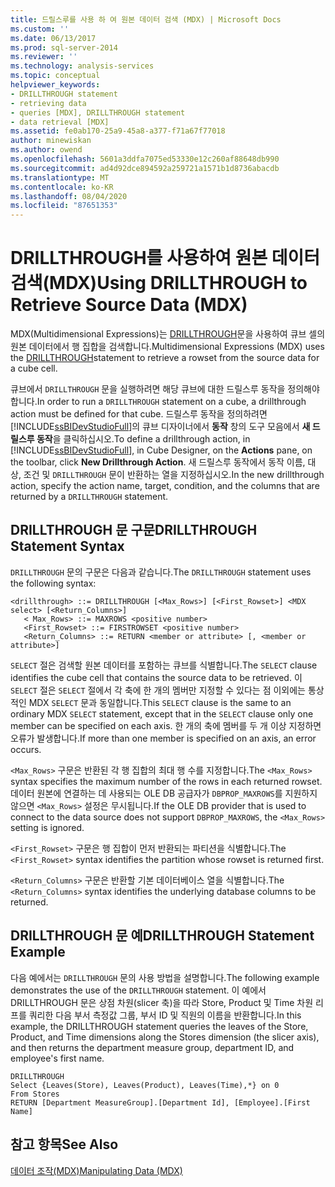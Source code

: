 ```yaml
---
title: 드릴스루를 사용 하 여 원본 데이터 검색 (MDX) | Microsoft Docs
ms.custom: ''
ms.date: 06/13/2017
ms.prod: sql-server-2014
ms.reviewer: ''
ms.technology: analysis-services
ms.topic: conceptual
helpviewer_keywords:
- DRILLTHROUGH statement
- retrieving data
- queries [MDX], DRILLTHROUGH statement
- data retrieval [MDX]
ms.assetid: fe0ab170-25a9-45a8-a377-f71a67f77018
author: minewiskan
ms.author: owend
ms.openlocfilehash: 5601a3ddfa7075ed53330e12c260af88648db990
ms.sourcegitcommit: ad4d92dce894592a259721a1571b1d8736abacdb
ms.translationtype: MT
ms.contentlocale: ko-KR
ms.lasthandoff: 08/04/2020
ms.locfileid: "87651353"
---
```

# <a name="using-drillthrough-to-retrieve-source-data-mdx"></a><span data-ttu-id="17a1c-102">DRILLTHROUGH를 사용하여 원본 데이터 검색(MDX)</span><span class="sxs-lookup"><span data-stu-id="17a1c-102">Using DRILLTHROUGH to Retrieve Source Data (MDX)</span></span>
  <span data-ttu-id="17a1c-103">MDX(Multidimensional Expressions)는 [DRILLTHROUGH](/sql/mdx/mdx-data-manipulation-drillthrough)문을 사용하여 큐브 셀의 원본 데이터에서 행 집합을 검색합니다.</span><span class="sxs-lookup"><span data-stu-id="17a1c-103">Multidimensional Expressions (MDX) uses the [DRILLTHROUGH](/sql/mdx/mdx-data-manipulation-drillthrough)statement to retrieve a rowset from the source data for a cube cell.</span></span>  
  
 <span data-ttu-id="17a1c-104">큐브에서 `DRILLTHROUGH` 문을 실행하려면 해당 큐브에 대한 드릴스루 동작을 정의해야 합니다.</span><span class="sxs-lookup"><span data-stu-id="17a1c-104">In order to run a `DRILLTHROUGH` statement on a cube, a drillthrough action must be defined for that cube.</span></span> <span data-ttu-id="17a1c-105">드릴스루 동작을 정의하려면 [!INCLUDE[ssBIDevStudioFull](../../../includes/ssbidevstudiofull-md.md)]의 큐브 디자이너에서 **동작** 창의 도구 모음에서 **새 드릴스루 동작**을 클릭하십시오.</span><span class="sxs-lookup"><span data-stu-id="17a1c-105">To define a drillthrough action, in [!INCLUDE[ssBIDevStudioFull](../../../includes/ssbidevstudiofull-md.md)], in Cube Designer, on the **Actions** pane, on the toolbar, click **New Drillthrough Action**.</span></span> <span data-ttu-id="17a1c-106">새 드릴스루 동작에서 동작 이름, 대상, 조건 및 `DRILLTHROUGH` 문이 반환하는 열을 지정하십시오.</span><span class="sxs-lookup"><span data-stu-id="17a1c-106">In the new drillthrough action, specify the action name, target, condition, and the columns that are returned by a `DRILLTHROUGH` statement.</span></span>  
  
## <a name="drillthrough-statement-syntax"></a><span data-ttu-id="17a1c-107">DRILLTHROUGH 문 구문</span><span class="sxs-lookup"><span data-stu-id="17a1c-107">DRILLTHROUGH Statement Syntax</span></span>  
 <span data-ttu-id="17a1c-108">`DRILLTHROUGH` 문의 구문은 다음과 같습니다.</span><span class="sxs-lookup"><span data-stu-id="17a1c-108">The `DRILLTHROUGH` statement uses the following syntax:</span></span>  
  
```  
<drillthrough> ::= DRILLTHROUGH [<Max_Rows>] [<First_Rowset>] <MDX select> [<Return_Columns>]  
   < Max_Rows> ::= MAXROWS <positive number>  
   <First_Rowset> ::= FIRSTROWSET <positive number>  
   <Return_Columns> ::= RETURN <member or attribute> [, <member or attribute>]  
```  
  
 <span data-ttu-id="17a1c-109">`SELECT` 절은 검색할 원본 데이터를 포함하는 큐브를 식별합니다.</span><span class="sxs-lookup"><span data-stu-id="17a1c-109">The `SELECT` clause identifies the cube cell that contains the source data to be retrieved.</span></span> <span data-ttu-id="17a1c-110">이 `SELECT` 절은 `SELECT` 절에서 각 축에 한 개의 멤버만 지정할 수 있다는 점 이외에는 통상적인 MDX `SELECT` 문과 동일합니다.</span><span class="sxs-lookup"><span data-stu-id="17a1c-110">This `SELECT` clause is the same to an ordinary MDX `SELECT` statement, except that in the `SELECT` clause only one member can be specified on each axis.</span></span> <span data-ttu-id="17a1c-111">한 개의 축에 멤버를 두 개 이상 지정하면 오류가 발생합니다.</span><span class="sxs-lookup"><span data-stu-id="17a1c-111">If more than one member is specified on an axis, an error occurs.</span></span>  
  
 <span data-ttu-id="17a1c-112">`<Max_Rows>` 구문은 반환된 각 행 집합의 최대 행 수를 지정합니다.</span><span class="sxs-lookup"><span data-stu-id="17a1c-112">The `<Max_Rows>` syntax specifies the maximum number of the rows in each returned rowset.</span></span> <span data-ttu-id="17a1c-113">데이터 원본에 연결하는 데 사용되는 OLE DB 공급자가 `DBPROP_MAXROWS`를 지원하지 않으면 `<Max_Rows>` 설정은 무시됩니다.</span><span class="sxs-lookup"><span data-stu-id="17a1c-113">If the OLE DB provider that is used to connect to the data source does not support `DBPROP_MAXROWS`, the `<Max_Rows>` setting is ignored.</span></span>  
  
 <span data-ttu-id="17a1c-114">`<First_Rowset>` 구문은 행 집합이 먼저 반환되는 파티션을 식별합니다.</span><span class="sxs-lookup"><span data-stu-id="17a1c-114">The `<First_Rowset>` syntax identifies the partition whose rowset is returned first.</span></span>  
  
 <span data-ttu-id="17a1c-115">`<Return_Columns>` 구문은 반환할 기본 데이터베이스 열을 식별합니다.</span><span class="sxs-lookup"><span data-stu-id="17a1c-115">The `<Return_Columns>` syntax identifies the underlying database columns to be returned.</span></span>  
  
## <a name="drillthrough-statement-example"></a><span data-ttu-id="17a1c-116">DRILLTHROUGH 문 예</span><span class="sxs-lookup"><span data-stu-id="17a1c-116">DRILLTHROUGH Statement Example</span></span>  
 <span data-ttu-id="17a1c-117">다음 예에서는 `DRILLTHROUGH` 문의 사용 방법을 설명합니다.</span><span class="sxs-lookup"><span data-stu-id="17a1c-117">The following example demonstrates the use of the `DRILLTHROUGH` statement.</span></span> <span data-ttu-id="17a1c-118">이 예에서 DRILLTHROUGH 문은 상점 차원(slicer 축)을 따라 Store, Product 및 Time 차원 리프를 쿼리한 다음 부서 측정값 그룹, 부서 ID 및 직원의 이름을 반환합니다.</span><span class="sxs-lookup"><span data-stu-id="17a1c-118">In this example, the DRILLTHROUGH statement queries the leaves of the Store, Product, and Time dimensions along the Stores dimension (the slicer axis), and then returns the department measure group, department ID, and employee's first name.</span></span>  
  
```  
DRILLTHROUGH  
Select {Leaves(Store), Leaves(Product), Leaves(Time),*} on 0  
From Stores  
RETURN [Department MeasureGroup].[Department Id], [Employee].[First Name]  
```  
  
## <a name="see-also"></a><span data-ttu-id="17a1c-119">참고 항목</span><span class="sxs-lookup"><span data-stu-id="17a1c-119">See Also</span></span>  
 [<span data-ttu-id="17a1c-120">데이터 조작&#40;MDX&#41;</span><span class="sxs-lookup"><span data-stu-id="17a1c-120">Manipulating Data &#40;MDX&#41;</span></span>](mdx-data-manipulation-manipulating-data.md)  
  
  

